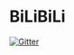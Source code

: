 # BiLiBiLi

[![Gitter](https://badges.gitter.im/SummerRC/BiLiBiLi.svg)](https://gitter.im/SummerRC/BiLiBiLi?utm_source=badge&utm_medium=badge&utm_campaign=pr-badge&utm_content=badge)